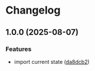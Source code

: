 # Changelog

## 1.0.0 (2025-08-07)


### Features

* import current state ([da8dcb2](https://github.com/fabrictest/fabrictest/commit/da8dcb2b1692e3e92c95e63169a114185c9ac9a4))
